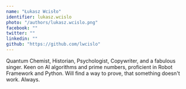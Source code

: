 ```yaml
---
name: "Łukasz Wcisło"
identifier: lukasz.wcislo
photo: "/authors/lukasz.wcislo.png"
facebook: ""
twitter: ""
linkedin: ""
github: "https://github.com/lwcislo"
---
```

Quantum Chemist, Historian, Psychologist, Copywriter, and a fabulous singer.
Keen on AI algorithms and prime numbers, proficient in Robot Framework and
Python. Will find a way to prove, that something doesn't work. Always.
